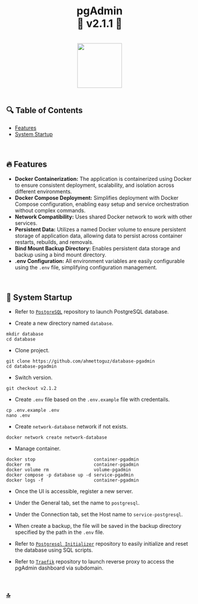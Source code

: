 <h1 id="top" align="center">pgAdmin <br/> 🚢 v2.1.1 🚢</h1>

<br>

<div align="center">
    <img height=120 src="assets/banner.png">
</div>

<br>

## 🔍 Table of Contents

- [Features](#features)
- [System Startup](#system-startup)

<br/>

<h2 id="features">🔥 Features</h2>

- **Docker Containerization:** The application is containerized using Docker to ensure consistent deployment, scalability, and isolation across different environments.
- **Docker Compose Deployment:** Simplifies deployment with Docker Compose configuration, enabling easy setup and service orchestration without complex commands.
- **Network Compatibility:** Uses shared Docker network to work with other services.
- **Persistent Data:** Utilizes a named Docker volume to ensure persistent storage of application data, allowing data to persist across container restarts, rebuilds, and removals.
- **Bind Mount Backup Directory:** Enables persistent data storage and backup using a bind mount directory.
- **.env Configuration:** All environment variables are easily configurable using the `.env` file, simplifying configuration management.

<br/>

<h2 id="system-startup">🚀 System Startup</h2>

- Refer to [`PostgreSQL`](https://github.com/ahmettoguz/database-postgresql) repository to launch PostgreSQL database.

- Create a new directory named `database`.

```
mkdir database
cd database
```

- Clone project.

```
git clone https://github.com/ahmettoguz/database-pgadmin
cd database-pgadmin
```

- Switch version.

```
git checkout v2.1.2
```

- Create `.env` file based on the `.env.example` file with credentails.

```
cp .env.example .env
nano .env
```

- Create `network-database` network if not exists.

```
docker network create network-database
```

- Manage container.

```
docker stop                      container-pgadmin
docker rm                        container-pgadmin
docker volume rm                 volume-pgadmin
docker compose -p database up -d service-pgadmin
docker logs -f                   container-pgadmin
```

- Once the UI is accessible, register a new server.

- Under the General tab, set the name to `postgresql`.

- Under the Connection tab, set the Host name to `service-postgresql`.

- When create a backup, the file will be saved in the backup directory specified by the path in the `.env` file.

- Refer to [`Postgresql Initializer`](https://github.com/ahmettoguz/database-initializer-postgresql) repository to easily initialize and reset the database using SQL scripts.

- Refer to [`Traefik`](https://github.com/ahmettoguz/proxy-traefik) repository to launch reverse proxy to access the pgAdmin dashboard via subdomain.

<br/>

### [🔝](#top)
